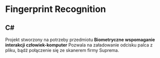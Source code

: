 # Fingerprint Recognition 
## C#
Projekt stworzony na potrzeby przedmiotu **Biometryczne wspomaganie interakcji człowiek-komputer**
Pozwala na załadowanie odcisku palca z pliku, bądź połączenie się ze skanerem firmy Suprema. 
